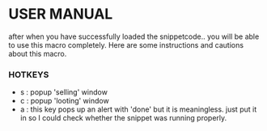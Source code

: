 USER MANUAL
=================================

after when you have successfully loaded the snippetcode.. you will be able to use this macro completely. Here are some instructions and cautions about this macro.

### HOTKEYS
- s : popup 'selling' window
- c : popup 'looting' window
- a : this key pops up an alert with 'done' but it is meaningless. just put it in so I could check whether the snippet was running properly.
